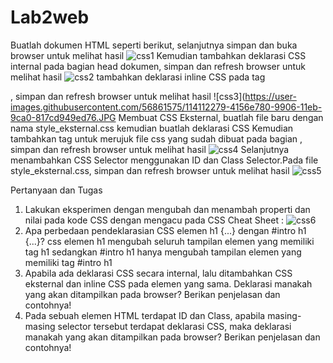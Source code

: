 # Lab2web
Buatlah dokumen HTML seperti berikut, selanjutnya simpan dan buka browser untuk melihat hasil
![css1](https://user-images.githubusercontent.com/56861575/114111775-00aa9e80-9905-11eb-8bb4-47ee17fd979b.JPG)
Kemudian tambahkan deklarasi CSS internal pada bagian head dokumen, simpan dan refresh browser untuk melihat hasil
![css2](https://user-images.githubusercontent.com/56861575/114112141-f3da7a80-9905-11eb-9b85-40f5f58dcaee.JPG)
tambahkan deklarasi inline CSS pada tag <p>, simpan dan refresh browser untuk melihat hasil
![css3](https://user-images.githubusercontent.com/56861575/114112279-4156e780-9906-11eb-9ca0-817cd949ed76.JPG
Membuat CSS Eksternal, buatlah file baru dengan nama style_eksternal.css kemudian buatlah deklarasi CSS
Kemudian tambahkan tag <link> untuk merujuk file css yang sudah dibuat pada bagian <head>, simpan dan refresh browser untuk melihat hasil
![css4](https://user-images.githubusercontent.com/56861575/114112543-cb06b500-9906-11eb-88da-1b10cbb62312.JPG)
Selanjutnya menambahkan CSS Selector menggunakan ID dan Class Selector.Pada file style_eksternal.css, simpan dan refresh browser untuk melihat hasil
![css5](https://user-images.githubusercontent.com/56861575/114112714-23d64d80-9907-11eb-84d8-02c790c323c5.JPG)


Pertanyaan dan Tugas
1. Lakukan eksperimen dengan mengubah dan menambah properti dan nilai pada kode CSS
   dengan mengacu pada CSS Cheat Sheet : 
   ![css6](https://user-images.githubusercontent.com/56861575/114113029-f047f300-9907-11eb-9a5d-0330b3f5924a.JPG)
2. Apa perbedaan pendeklarasian CSS elemen h1 {...} dengan #intro h1 {...}?
   css elemen h1 mengubah seluruh tampilan elemen yang memiliki tag h1 sedangkan #intro h1 hanya mengubah tampilan elemen yang memiliki tag #intro h1
3. Apabila ada deklarasi CSS secara internal, lalu ditambahkan CSS eksternal dan inline CSS pada 
   elemen yang sama. Deklarasi manakah yang akan ditampilkan pada browser? Berikan penjelasan dan contohnya!
4. Pada sebuah elemen HTML terdapat ID dan Class, apabila masing-masing selector tersebut
   terdapat deklarasi CSS, maka deklarasi manakah yang akan ditampilkan pada browser? Berikan penjelasan dan contohnya!
